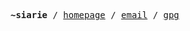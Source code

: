 <pre><strong>~siarie</strong> / <a href="https://siarie.me">homepage</a> / <a href="mailto:mail@siarie.me">email</a> / <a href="https://keyoxide.org/mail@siarie.me">gpg</a>
</pre>
